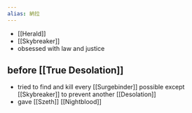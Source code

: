 ```yaml
---
alias: 納拉
---
```

- [[Herald]]
- [[Skybreaker]]
- obsessed with law and justice

## before [[True Desolation]]
- tried to find and kill every [[Surgebinder]] possible except [[Skybreaker]] to prevent another [[Desolation]]
- gave [[Szeth]] [[Nightblood]]
